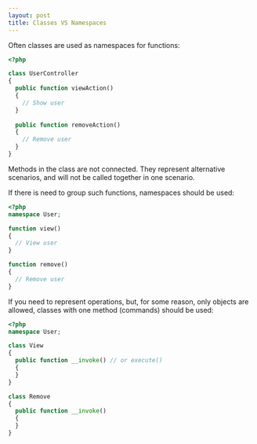 ```yaml
---
layout: post
title: Classes VS Namespaces
---
```


Often classes are used as namespaces for functions:

```php
<?php

class UserController
{
  public function viewAction()
  {
    // Show user
  }
  
  public function removeAction()
  {
    // Remove user
  }
}
```

Methods in the class are not connected. They represent alternative scenarios, and will not be called together in one scenario.

If there is need to group such functions, namespaces should be used:

```php
<?php
namespace User;

function view()
{
  // View user
}

function remove()
{
  // Remove user
}
```

If you need to represent operations, but, for some reason, only objects are allowed, classes with one method (commands) should be used:

```php
<?php 
namespace User;

class View
{
  public function __invoke() // or execute()
  {
  }
}

class Remove
{
  public function __invoke()
  {
  }
}

```
